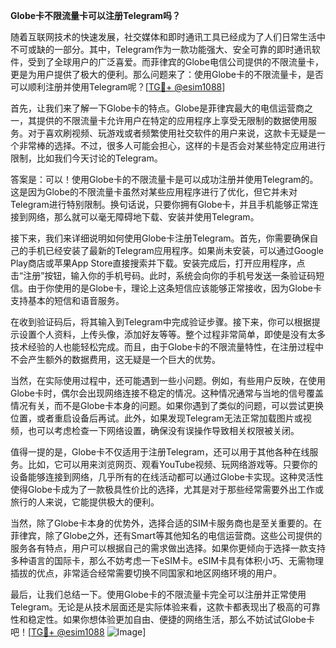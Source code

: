 **Globe卡不限流量卡可以注册Telegram吗？**

随着互联网技术的快速发展，社交媒体和即时通讯工具已经成为了人们日常生活中不可或缺的一部分。其中，Telegram作为一款功能强大、安全可靠的即时通讯软件，受到了全球用户的广泛喜爱。而菲律宾的Globe电信公司提供的不限流量卡，更是为用户提供了极大的便利。那么问题来了：使用Globe卡的不限流量卡，是否可以顺利注册并使用Telegram呢？[[TG💪+ @esim1088](https://t.me/s/esim1088)]

首先，让我们来了解一下Globe卡的特点。Globe是菲律宾最大的电信运营商之一，其提供的不限流量卡允许用户在特定的应用程序上享受无限制的数据使用服务。对于喜欢刷视频、玩游戏或者频繁使用社交软件的用户来说，这款卡无疑是一个非常棒的选择。不过，很多人可能会担心，这样的卡是否会对某些特定应用进行限制，比如我们今天讨论的Telegram。

答案是：可以！使用Globe卡的不限流量卡是可以成功注册并使用Telegram的。这是因为Globe的不限流量卡虽然对某些应用程序进行了优化，但它并未对Telegram进行特别限制。换句话说，只要你拥有Globe卡，并且手机能够正常连接到网络，那么就可以毫无障碍地下载、安装并使用Telegram。

接下来，我们来详细说明如何使用Globe卡注册Telegram。首先，你需要确保自己的手机已经安装了最新的Telegram应用程序。如果尚未安装，可以通过Google Play商店或苹果App Store直接搜索并下载。安装完成后，打开应用程序，点击“注册”按钮，输入你的手机号码。此时，系统会向你的手机号发送一条验证码短信。由于你使用的是Globe卡，理论上这条短信应该能够正常接收，因为Globe卡支持基本的短信和语音服务。

在收到验证码后，将其输入到Telegram中完成验证步骤。接下来，你可以根据提示设置个人资料，上传头像，添加好友等等。整个过程非常简单，即使是没有太多技术经验的人也能轻松完成。而且，由于Globe卡的不限流量特性，在注册过程中不会产生额外的数据费用，这无疑是一个巨大的优势。

当然，在实际使用过程中，还可能遇到一些小问题。例如，有些用户反映，在使用Globe卡时，偶尔会出现网络连接不稳定的情况。这种情况通常与当地的信号覆盖情况有关，而不是Globe卡本身的问题。如果你遇到了类似的问题，可以尝试更换位置，或者重启设备后再试。此外，如果发现Telegram无法正常加载图片或视频，也可以考虑检查一下网络设置，确保没有误操作导致相关权限被关闭。

值得一提的是，Globe卡不仅适用于注册Telegram，还可以用于其他各种在线服务。比如，它可以用来浏览网页、观看YouTube视频、玩网络游戏等。只要你的设备能够连接到网络，几乎所有的在线活动都可以通过Globe卡实现。这种灵活性使得Globe卡成为了一款极具性价比的选择，尤其是对于那些经常需要外出工作或旅行的人来说，它能提供极大的便利。

当然，除了Globe卡本身的优势外，选择合适的SIM卡服务商也是至关重要的。在菲律宾，除了Globe之外，还有Smart等其他知名的电信运营商。这些公司提供的服务各有特点，用户可以根据自己的需求做出选择。如果你更倾向于选择一款支持多种语言的国际卡，那么不妨考虑一下eSIM卡。eSIM卡具有体积小巧、无需物理插拔的优点，非常适合经常需要切换不同国家和地区网络环境的用户。

最后，让我们总结一下。使用Globe卡的不限流量卡完全可以注册并正常使用Telegram。无论是从技术层面还是实际体验来看，这款卡都表现出了极高的可靠性和稳定性。如果你想体验更加自由、便捷的网络生活，那么不妨试试Globe卡吧！[[TG💪+ @esim1088](https://t.me/s/esim1088) ![Image](https://i.postimg.cc/4NQfJmqS/Snipaste-2025-05-13-00-14-12.png)]